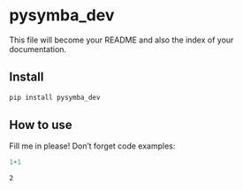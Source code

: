 pysymba_dev
================

<!-- WARNING: THIS FILE WAS AUTOGENERATED! DO NOT EDIT! -->

This file will become your README and also the index of your
documentation.

## Install

``` sh
pip install pysymba_dev
```

## How to use

Fill me in please! Don’t forget code examples:

``` python
1+1
```

    2

